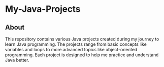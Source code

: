 # My-Java-Projects

## About
This repository contains various Java projects created during my journey to learn Java programming. The projects range from basic concepts like variables and loops to more advanced topics like object-oriented programming. 
Each project is designed to help me practice and understand Java better. 
